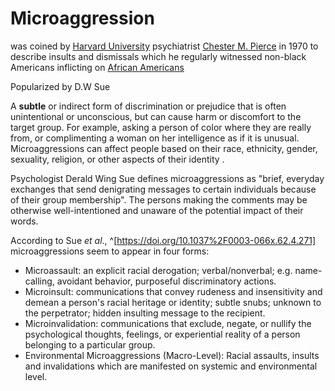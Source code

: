 # Microaggression

was coined by [Harvard University](https://en.wikipedia.org/wiki/Harvard_University "Harvard University") psychiatrist [Chester M. Pierce](https://en.wikipedia.org/wiki/Chester_Middlebrook_Pierce "Chester Middlebrook Pierce") in 1970 to describe insults and dismissals which he regularly witnessed non-black Americans inflicting on [African Americans](https://en.wikipedia.org/wiki/African_Americans "African Americans")  

Popularized by D.W Sue

A **subtle** or indirect form of discrimination or prejudice that is often unintentional or unconscious, but can cause harm or discomfort to the target group. For example, asking a person of color where they are really from, or complimenting a woman on her intelligence as if it is unusual. Microaggressions can affect people based on their race, ethnicity, gender, sexuality, religion, or other aspects of their identity .

Psychologist Derald Wing Sue defines microaggressions as "brief, everyday exchanges that send denigrating messages to certain individuals because of their group membership". The persons making the comments may be otherwise well-intentioned and unaware of the potential impact of their words.

According to Sue _et al_., ^[https://doi.org/10.1037%2F0003-066x.62.4.271] microaggressions seem to appear in four forms:

-   Microassault: an explicit racial derogation; verbal/nonverbal; e.g. name-calling, avoidant behavior, purposeful discriminatory actions.
-   Microinsult: communications that convey rudeness and insensitivity and demean a person's racial heritage or identity; subtle snubs; unknown to the perpetrator; hidden insulting message to the recipient.
-   Microinvalidation: communications that exclude, negate, or nullify the psychological thoughts, feelings, or experiential reality of a person belonging to a particular group.
-   Environmental Microaggressions (Macro-Level): Racial assaults, insults and invalidations which are manifested on systemic and environmental level.